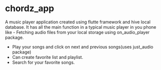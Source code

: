 # chordz_app
A music player application created using flutte framework and hive local database. It has all the main function in a typical music player in you phone like - Fetching audio files from your local storage using on_audio_player package.
- Play your songs and click on next and previous songs(uses just_audio package)
- Can create favorite list  and playlist.
- Search for your favorite songs.

